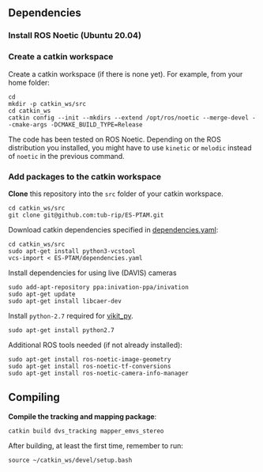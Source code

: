 ## Dependencies

### Install ROS Noetic (Ubuntu 20.04)

### Create a catkin workspace

Create a catkin workspace (if there is none yet). For example, from your home folder:

	cd
	mkdir -p catkin_ws/src
	cd catkin_ws
	catkin config --init --mkdirs --extend /opt/ros/noetic --merge-devel --cmake-args -DCMAKE_BUILD_TYPE=Release

The code has been tested on ROS Noetic. Depending on the ROS distribution you installed, you might have to use `kinetic` or `melodic` instead of `noetic` in the previous command.

### Add packages to the catkin workspace

**Clone** this repository into the `src` folder of your catkin workspace.

	cd catkin_ws/src
	git clone git@github.com:tub-rip/ES-PTAM.git

Download catkin dependencies specified in [dependencies.yaml](/dependencies.yaml):

	cd catkin_ws/src
	sudo apt-get install python3-vcstool
	vcs-import < ES-PTAM/dependencies.yaml

Install dependencies for using live (DAVIS) cameras

	sudo add-apt-repository ppa:inivation-ppa/inivation
 	sudo apt-get update
  	sudo apt-get install libcaer-dev

Install `python-2.7` required for [vikit_py](https://github.com/uzh-rpg/rpg_vikit/tree/master/vikit_py).

	sudo apt-get install python2.7

Additional ROS tools needed (if not already installed):

	sudo apt-get install ros-noetic-image-geometry
	sudo apt-get install ros-noetic-tf-conversions
 	sudo apt-get install ros-noetic-camera-info-manager

## Compiling

**Compile the tracking and mapping package**:

	catkin build dvs_tracking mapper_emvs_stereo
	
After building, at least the first time, remember to run:

	source ~/catkin_ws/devel/setup.bash
